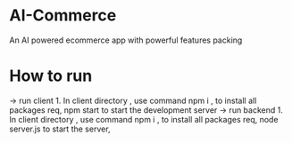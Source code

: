 # AI-Commerce
An AI powered ecommerce app with powerful features packing

# How to run 
  -> run client 
        1. In client directory , use command npm i  , to install all packages req, npm start to start the development server
  -> run backend 
         1. In client directory , use command npm i  , to install all packages req, node server.js to start the server, 

